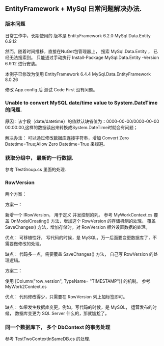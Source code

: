 

## EntityFramework + MySql 日常问题解决办法.





### 版本问题

日常工作中，长期使用的 版本是
EntityFramework 6.2.0
MySql.Data.Entity 6.9.12

然而，随着时间推移，直接在NuGet包管理器上， 搜索 MySql.Data.Entity ， 已经无法搜索到。
只能通过手动执行 Install-Package MySql.Data.Entity -Version 6.9.12  进行安装。


本例子已修改为使用
EntityFramework 6.4.4
MySql.Data.EntityFramework 8.0.26


修改 App.config 后
测试 Code First 没有问题。






### Unable to convert MySQL date/time value to System.DateTime 的问题.

原因：该字段（date/datetime）的值默认缺省值为：0000-00-00/0000-00-00 00:00:00,这样的数据读出来转换成System.DateTime时就会有问题；

解决办法：
可以通过修改数据库连接字符串，增加
Convert Zero Datetime=True;Allow Zero Datetime=True
来规避。







### 获取分组中， 最新的一行数据.

参考 TestGroup.cs 里面的处理.







### RowVersion

两个方案：

方案一：

新增一个 IRowVersion， 用于定义  并发控制的列。
参考 MyWorkContext.cs
覆盖 OnModelCreating() 方法，增加这个 RowVersion 的存储机制的处理。
覆盖 SaveChanges() 方法，增加存储时，对 RowVersion 额外设置数据的处理。


优点：
可移植性好， 写代码的时候，是 MySQL，万一后面要变更数据库了，不需要做修改的处理。

缺点：
代码多一点，需要覆盖 SaveChanges() 方法， 自己写 RowVersion 的处理逻辑。



方案二：

使用 [Column("row_version", TypeName= "TIMESTAMP")] 的机制。
参考 MyWork2Context.cs

优点：
代码修改得少，只需要在 RowVersion 列上加标签即可。

缺点：
如果发生数据库变更，例如，写代码的时候，是 MySQL， 运营发布的时候， 数据库变更为 SQL Server 什么的，那就尴尬了。







### 同一个数据库下， 多个 DbContext 的事务处理


参考 TestTwoContextInSameDB.cs 的处理.




